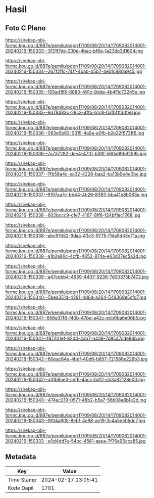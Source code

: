 # Hasil

## Foto C Plano

https://sirekap-obj-formc.kpu.go.id/887e/pemilu/pdpr/17/09/08/20/14/1709082014001-20240216-150333--3f31f7de-230e-4bac-bf8a-1a23de3d1604.jpg

https://sirekap-obj-formc.kpu.go.id/887e/pemilu/pdpr/17/09/08/20/14/1709082014001-20240216-150334--267f2ffc-741f-4bab-b5b7-4e0fc980a945.jpg

https://sirekap-obj-formc.kpu.go.id/887e/pemilu/pdpr/17/09/08/20/14/1709082014001-20240216-150335--105ad165-6880-491c-9dde-4b4f1c72245e.jpg

https://sirekap-obj-formc.kpu.go.id/887e/pemilu/pdpr/17/09/08/20/14/1709082014001-20240216-150335--8d78483c-29c3-4ffb-b1c8-0afbf1fd0fe6.jpg

https://sirekap-obj-formc.kpu.go.id/887e/pemilu/pdpr/17/09/08/20/14/1709082014001-20240216-150336--083e0b62-0315-4a9a-a0fb-b2e22f673ff6.jpg

https://sirekap-obj-formc.kpu.go.id/887e/pemilu/pdpr/17/09/08/20/14/1709082014001-20240216-150336--7a737282-dee4-47f0-b09f-560a69b62595.jpg

https://sirekap-obj-formc.kpu.go.id/887e/pemilu/pdpr/17/09/08/20/14/1709082014001-20240216-150337--7fb58a4c-ea32-4228-baa2-ba13b9e4e0be.jpg

https://sirekap-obj-formc.kpu.go.id/887e/pemilu/pdpr/17/09/08/20/14/1709082014001-20240216-150337--9197aa7e-bb44-4b26-8383-bba41b8b063a.jpg

https://sirekap-obj-formc.kpu.go.id/887e/pemilu/pdpr/17/09/08/20/14/1709082014001-20240216-150338--602bccc9-cfe7-4167-8ff8-f24bf1ac1768.jpg

https://sirekap-obj-formc.kpu.go.id/887e/pemilu/pdpr/17/09/08/20/14/1709082014001-20240216-150338--abc97d52-9daa-43e3-9775-f1da9d43c71a.jpg

https://sirekap-obj-formc.kpu.go.id/887e/pemilu/pdpr/17/09/08/20/14/1709082014001-20240216-150339--a1b2a96c-4cfb-4652-874a-e63d27ec5a2d.jpg

https://sirekap-obj-formc.kpu.go.id/887e/pemilu/pdpr/17/09/08/20/14/1709082014001-20240216-150339--a47cebb4-4959-4437-9236-7d00375b7472.jpg

https://sirekap-obj-formc.kpu.go.id/887e/pemilu/pdpr/17/09/08/20/14/1709082014001-20240216-150340--5bea351d-4291-4d6d-a264-549369e5cfd7.jpg

https://sirekap-obj-formc.kpu.go.id/887e/pemilu/pdpr/17/09/08/20/14/1709082014001-20240216-150341--856e37f6-f40b-47be-a42c-ecb0ba6e06b5.jpg

https://sirekap-obj-formc.kpu.go.id/887e/pemilu/pdpr/17/09/08/20/14/1709082014001-20240216-150341--f87201ef-82d4-4ab7-a439-7d8547cde86b.jpg

https://sirekap-obj-formc.kpu.go.id/887e/pemilu/pdpr/17/09/08/20/14/1709082014001-20240216-150342--80eac84e-4bdf-40d6-b857-721588e226b3.jpg

https://sirekap-obj-formc.kpu.go.id/887e/pemilu/pdpr/17/09/08/20/14/1709082014001-20240216-150342--a31b9ae3-cef6-45cc-bdf2-cb3a82128e00.jpg

https://sirekap-obj-formc.kpu.go.id/887e/pemilu/pdpr/17/09/08/20/14/1709082014001-20240216-150343--474ac219-0571-48b2-b5a7-56b08a8b1e2d.jpg

https://sirekap-obj-formc.kpu.go.id/887e/pemilu/pdpr/17/09/08/20/14/1709082014001-20240216-150343--9f04a605-8ebf-4e98-ae19-3c4a5e505dc7.jpg

https://sirekap-obj-formc.kpu.go.id/887e/pemilu/pdpr/17/09/08/20/14/1709082014001-20240216-150333--e0d4dd7e-54bc-4561-aaea-7f76e96cca85.jpg


## Metadata

| Key        | Value               |
| ---------- | ------------------- |
| Time Stamp | 2024-02-17 13:05:41 |
| Kode Dapil | 1701                |



